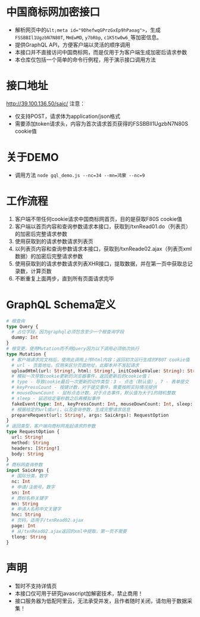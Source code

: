 # 中国商标网加密接口
* 解析网页中的`&lt;meta id="9DhefwqGPrzGxEp9hPaoag">`，生成`FSSBBIl1UgzbN7N80T`, `MmEwMD`, `y7bRbp`, `c1K5tw0w6_`等加密信息。
* 提供GraphQL API，方便客户端以灵活的顺序调用
* 本接口并不直接访问中国商标网，而是仅用于为客户端生成加密后请求参数
* 本仓库仅包括一个简单的命令行例程，用于演示接口调用方法

# 接口地址
  http://39.100.136.50/saic/
  注意：
  * 仅支持POST，请求体为application/json格式
  * 需要添加token请求头，内容为首次请求首页获得的FSSBBIl1UgzbN7N80S cookie值

# 关于DEMO
* 调用方法
  `node gql_demo.js --nc=34 --mn=鸿蒙 --nc=9`

# 工作流程
1. 客户端不带任何cookie请求中国商标网首页，目的是获取F80S cookie值
1. 客户端以首页内容和查询参数请求本接口，获取到/txnRead01.do（列表页）的加密后完整请求参数
1. 使用获取到的请求参数请求列表页
1. 以列表页内容和查询参数请求本接口，获取到/txnReade02.ajax（列表页xml数据）的加密后完整请求参数
1. 使用获取到的请求参数请求列表XHR接口，提取数据，并在第一页中获取总记录数，计算页数
1. 不断重复上面两步，直到所有页面请求完毕

# GraphQL Schema定义
```graphql
# 根查询
type Query {
  # 占位字段，因为graphql必须包含至少一个根查询字段
  dummy: Int
}
# 根变更，使用Mutation而不用Query因为以下调用必须依次执行
type Mutation {
  # 客户端请求完文档后，使用此调用上传html内容；返回初次运行生成的F80T cookie值
  # url - 页面地址。仅用来区分页面地址，此脚本并不发起请求
  uploadHtml(url: String!, html: String!, initCookieValue: String): String
  # 模拟一次导致cookie更新的浏览器事件，返回更新后的cookie值；
  # type - 导致cookie最后一次更新的动作类型：3 - 点击（默认值）, 7 - 表单提交
  # keyPressCount - 按键计数，对于提交事件，需要按照实际情况提供
  # mouseDownCount - 鼠标点击计数，对于点击事件，默认值为大于1的随机整数
  # sleep - 延迟给定毫秒数之后再模拟事件
  fakeEvent(type: Int, keyPressCount: Int, mouseDownCount: Int, sleep: Int): String
  # 根据给定的url或uri，以及查询参数，生成完整请求信息
  prepareRequest(url: String!, args: SaicArgs): RequestOption
}
# 返回类型，客户端向商标网发起请求的参数
type RequestOption {
  url: String!
  method: String
  headers: [String!]
  body: String
}
# 商标网查询参数
input SaicArgs {
  # 国际分类，数字
  nc: Int
  # 申请/注册号，数字
  sn: Int
  # 商标名称关键字
  mn: String
  # 申请人名称中文关键字
  hnc: String
  # 页码，适用于/txnRead02.ajax
  page: Int
  # 从/txnRead02.ajax返回的xml中提取，第一页不需要
  tlong: String
}
```

# 声明
* 暂时不支持详情页
* 本接口仅可用于研究javascript加解密技术，禁止商用！
* 接口服务器为低配阿里云，无法承受并发，且作者随时关闭，请勿用于数据采集！
